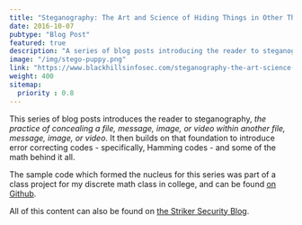```yaml
---
title: "Steganography: The Art and Science of Hiding Things in Other Things"
date: 2016-10-07
pubtype: "Blog Post"
featured: true
description: "A series of blog posts introducing the reader to steganography and error correcting codes."
image: "/img/stego-puppy.png"
link: "https://www.blackhillsinfosec.com/steganography-the-art-science-of-hiding-things-in-other-things-part-1/"
weight: 400
sitemap:
  priority : 0.8
---
```


This series of blog posts introduces the reader to steganography, <em>the practice of concealing a file, message, image, or video within another file, message, image, or video</em>. It then builds on that foundation to introduce error correcting codes - specifically, Hamming codes - and some of the math behind it all.

The sample code which formed the nucleus for this series was part of a class project for my discrete math class in college, and can be found [on Github](https://github.com/DakotaNelson/hamming-stego).

All of this content can also be found on [the Striker Security Blog](https://strikersecurity.com/blog/image-steganography-example-guide/).
